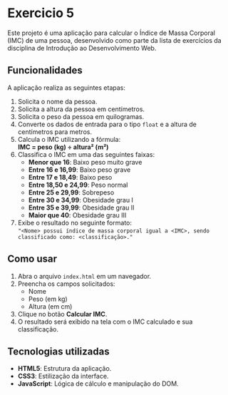 # Exercicio 5

Este projeto é uma aplicação para calcular o Índice de Massa Corporal (IMC) de uma pessoa, desenvolvido como parte da lista de exercícios da disciplina de Introdução ao Desenvolvimento Web.

## Funcionalidades

A aplicação realiza as seguintes etapas:

1. Solicita o nome da pessoa.
2. Solicita a altura da pessoa em centímetros.
3. Solicita o peso da pessoa em quilogramas.
4. Converte os dados de entrada para o tipo `float` e a altura de centímetros para metros.
5. Calcula o IMC utilizando a fórmula:  
   **IMC = peso (kg) ÷ altura² (m²)**
6. Classifica o IMC em uma das seguintes faixas:
   - **Menor que 16**: Baixo peso muito grave
   - **Entre 16 e 16,99**: Baixo peso grave
   - **Entre 17 e 18,49**: Baixo peso
   - **Entre 18,50 e 24,99**: Peso normal
   - **Entre 25 e 29,99**: Sobrepeso
   - **Entre 30 e 34,99**: Obesidade grau I
   - **Entre 35 e 39,99**: Obesidade grau II
   - **Maior que 40**: Obesidade grau III
7. Exibe o resultado no seguinte formato:  
   `"<Nome> possui índice de massa corporal igual a <IMC>, sendo classificado como: <classificação>."`

## Como usar

1. Abra o arquivo `index.html` em um navegador.
2. Preencha os campos solicitados:
   - Nome
   - Peso (em kg)
   - Altura (em cm)
3. Clique no botão **Calcular IMC**.
4. O resultado será exibido na tela com o IMC calculado e sua classificação.

## Tecnologias utilizadas

- **HTML5**: Estrutura da aplicação.
- **CSS3**: Estilização da interface.
- **JavaScript**: Lógica de cálculo e manipulação do DOM.
